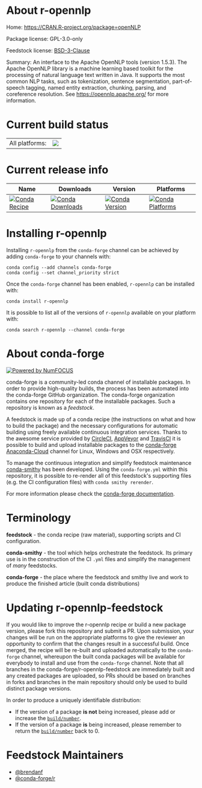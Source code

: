 About r-opennlp
===============

Home: https://CRAN.R-project.org/package=openNLP

Package license: GPL-3.0-only

Feedstock license: [BSD-3-Clause](https://github.com/conda-forge/r-opennlp-feedstock/blob/master/LICENSE.txt)

Summary: An interface to the Apache OpenNLP tools (version 1.5.3). The Apache OpenNLP library is a machine learning based toolkit for the processing of natural language text written in Java. It supports the most common NLP tasks, such as tokenization, sentence segmentation, part-of-speech tagging, named entity extraction, chunking, parsing, and coreference resolution. See <https://opennlp.apache.org/> for more information.

Current build status
====================


<table><tr><td>All platforms:</td>
    <td>
      <a href="https://dev.azure.com/conda-forge/feedstock-builds/_build/latest?definitionId=10770&branchName=master">
        <img src="https://dev.azure.com/conda-forge/feedstock-builds/_apis/build/status/r-opennlp-feedstock?branchName=master">
      </a>
    </td>
  </tr>
</table>

Current release info
====================

| Name | Downloads | Version | Platforms |
| --- | --- | --- | --- |
| [![Conda Recipe](https://img.shields.io/badge/recipe-r--opennlp-green.svg)](https://anaconda.org/conda-forge/r-opennlp) | [![Conda Downloads](https://img.shields.io/conda/dn/conda-forge/r-opennlp.svg)](https://anaconda.org/conda-forge/r-opennlp) | [![Conda Version](https://img.shields.io/conda/vn/conda-forge/r-opennlp.svg)](https://anaconda.org/conda-forge/r-opennlp) | [![Conda Platforms](https://img.shields.io/conda/pn/conda-forge/r-opennlp.svg)](https://anaconda.org/conda-forge/r-opennlp) |

Installing r-opennlp
====================

Installing `r-opennlp` from the `conda-forge` channel can be achieved by adding `conda-forge` to your channels with:

```
conda config --add channels conda-forge
conda config --set channel_priority strict
```

Once the `conda-forge` channel has been enabled, `r-opennlp` can be installed with:

```
conda install r-opennlp
```

It is possible to list all of the versions of `r-opennlp` available on your platform with:

```
conda search r-opennlp --channel conda-forge
```


About conda-forge
=================

[![Powered by NumFOCUS](https://img.shields.io/badge/powered%20by-NumFOCUS-orange.svg?style=flat&colorA=E1523D&colorB=007D8A)](http://numfocus.org)

conda-forge is a community-led conda channel of installable packages.
In order to provide high-quality builds, the process has been automated into the
conda-forge GitHub organization. The conda-forge organization contains one repository
for each of the installable packages. Such a repository is known as a *feedstock*.

A feedstock is made up of a conda recipe (the instructions on what and how to build
the package) and the necessary configurations for automatic building using freely
available continuous integration services. Thanks to the awesome service provided by
[CircleCI](https://circleci.com/), [AppVeyor](https://www.appveyor.com/)
and [TravisCI](https://travis-ci.com/) it is possible to build and upload installable
packages to the [conda-forge](https://anaconda.org/conda-forge)
[Anaconda-Cloud](https://anaconda.org/) channel for Linux, Windows and OSX respectively.

To manage the continuous integration and simplify feedstock maintenance
[conda-smithy](https://github.com/conda-forge/conda-smithy) has been developed.
Using the ``conda-forge.yml`` within this repository, it is possible to re-render all of
this feedstock's supporting files (e.g. the CI configuration files) with ``conda smithy rerender``.

For more information please check the [conda-forge documentation](https://conda-forge.org/docs/).

Terminology
===========

**feedstock** - the conda recipe (raw material), supporting scripts and CI configuration.

**conda-smithy** - the tool which helps orchestrate the feedstock.
                   Its primary use is in the construction of the CI ``.yml`` files
                   and simplify the management of *many* feedstocks.

**conda-forge** - the place where the feedstock and smithy live and work to
                  produce the finished article (built conda distributions)


Updating r-opennlp-feedstock
============================

If you would like to improve the r-opennlp recipe or build a new
package version, please fork this repository and submit a PR. Upon submission,
your changes will be run on the appropriate platforms to give the reviewer an
opportunity to confirm that the changes result in a successful build. Once
merged, the recipe will be re-built and uploaded automatically to the
`conda-forge` channel, whereupon the built conda packages will be available for
everybody to install and use from the `conda-forge` channel.
Note that all branches in the conda-forge/r-opennlp-feedstock are
immediately built and any created packages are uploaded, so PRs should be based
on branches in forks and branches in the main repository should only be used to
build distinct package versions.

In order to produce a uniquely identifiable distribution:
 * If the version of a package **is not** being increased, please add or increase
   the [``build/number``](https://docs.conda.io/projects/conda-build/en/latest/resources/define-metadata.html#build-number-and-string).
 * If the version of a package **is** being increased, please remember to return
   the [``build/number``](https://docs.conda.io/projects/conda-build/en/latest/resources/define-metadata.html#build-number-and-string)
   back to 0.

Feedstock Maintainers
=====================

* [@brendanf](https://github.com/brendanf/)
* [@conda-forge/r](https://github.com/conda-forge/r/)

